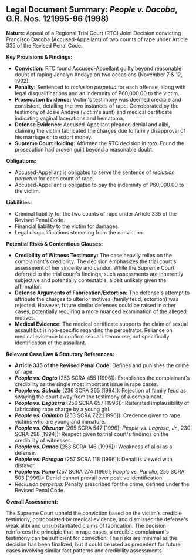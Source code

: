 ## Legal Document Summary: *People v. Dacoba*, G.R. Nos. 121995-96 (1998)

**Nature:** Appeal of a Regional Trial Court (RTC) Joint Decision convicting Francisco Dacoba (Accused-Appellant) of two counts of rape under Article 335 of the Revised Penal Code.

**Key Provisions & Findings:**

*   **Conviction:** RTC found Accused-Appellant guilty beyond reasonable doubt of raping Jonalyn Andaya on two occasions (November 7 & 12, 1992).
*   **Penalty:** Sentenced to *reclusion perpetua* for each offense, along with legal disqualifications and an indemnity of P60,000.00 to the victim.
*   **Prosecution Evidence:** Victim's testimony was deemed credible and consistent, detailing the two instances of rape. Corroborated by the testimony of Josie Andaya (victim's aunt) and medical certificate indicating vaginal lacerations and hematoma.
*   **Defense Evidence:** Accused-Appellant pleaded denial and alibi, claiming the victim fabricated the charges due to family disapproval of his marriage or to extort money.
*   **Supreme Court Holding:** Affirmed the RTC decision in *toto*.  Found the prosecution had proven guilt beyond a reasonable doubt.

**Obligations:**

*   Accused-Appellant is obligated to serve the sentence of *reclusion perpetua* for each count of rape.
*   Accused-Appellant is obligated to pay the indemnity of P60,000.00 to the victim.

**Liabilities:**

*   Criminal liability for the two counts of rape under Article 335 of the Revised Penal Code.
*   Financial liability to the victim for damages.
*   Legal disqualifications stemming from the conviction.

**Potential Risks & Contentious Clauses:**

*   **Credibility of Witness Testimony:** The case heavily relies on the complainant's credibility.  The decision emphasizes the trial court's assessment of her sincerity and candor.  While the Supreme Court deferred to the trial court's findings, such assessments are inherently subjective and potentially contestable, albeit unlikely given the affirmation.
*   **Defense Arguments of Fabrication/Extortion:** The defense's attempt to attribute the charges to ulterior motives (family feud, extortion) was rejected. However, future similar defenses could be raised in other cases, potentially requiring a more nuanced examination of the alleged motives.
*   **Medical Evidence:** The medical certificate supports the claim of sexual assault but is non-specific regarding the perpetrator. Reliance on medical evidence to confirm sexual intercourse, not specifically identification of the assailant.

**Relevant Case Law & Statutory References:**

*   **Article 335 of the Revised Penal Code:** Defines and punishes the crime of rape.
*   ***People vs. Gagto*** (253 SCRA 455 [1996]):  Establishes the complainant's credibility as the single most important issue in rape cases.
*   ***People vs. Saballe*** (236 SCRA 365 [1994]): Rejection of family feud as swaying the court away from the testimony of a complainant.
*   ***People vs. Esguerra*** (256 SCRA 657 [1996]): Reiterated implausibility of fabricating rape charge by a young girl.
*   ***People vs. Galimba*** (253 SCRA 722 [1996]): Credence given to rape victims who are young and immature.
*   ***People vs. Obzunar*** (265 SCRA 547 [1996]; *People vs. Lagrosa, Jr.*, 230 SCRA 298 [1994]): Respect given to trial court's findings on the credibility of witnesses.
*   ***People vs. Danao*** (253 SCRA 146 [1996]): Weakness of alibi as a defense.
*   ***People vs. Paragua*** (257 SCRA 118 [1996]): Denail is viewed with disfavor.
*   ***People vs. Pano*** (257 SCRA 274 [1996]; *People vs. Panlilio*, 255 SCRA 503 [1996]): Denial cannot prevail over positive identification.
*   *Reclusion perpetua*: Penalty prescribed for the crime, defined under the Revised Penal Code.

**Overall Assessment:**

The Supreme Court upheld the conviction based on the victim's credible testimony, corroborated by medical evidence, and dismissed the defense's weak alibi and unsubstantiated claims of fabrication. The decision reinforces the principle that in rape cases, a credible complainant's testimony can be sufficient for conviction. The risks are minimal as the decision has been finalized, but it could be used as precedent for future cases involving similar fact patterns and credibility assessments.
